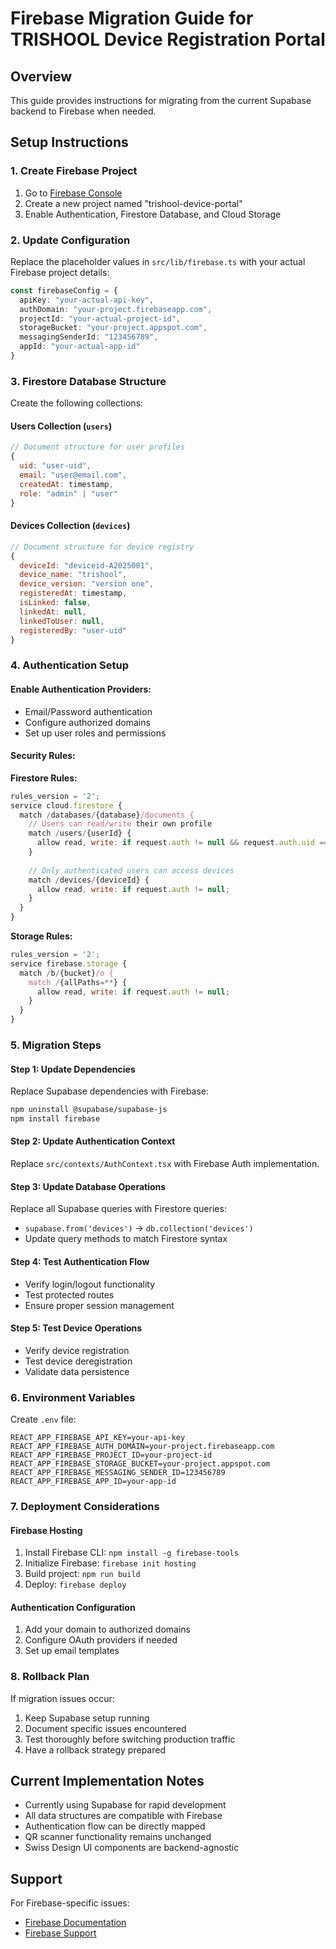 # Firebase Migration Guide for TRISHOOL Device Registration Portal

## Overview
This guide provides instructions for migrating from the current Supabase backend to Firebase when needed.

## Setup Instructions

### 1. Create Firebase Project
1. Go to [Firebase Console](https://console.firebase.google.com/)
2. Create a new project named "trishool-device-portal"
3. Enable Authentication, Firestore Database, and Cloud Storage

### 2. Update Configuration
Replace the placeholder values in `src/lib/firebase.ts` with your actual Firebase project details:

```typescript
const firebaseConfig = {
  apiKey: "your-actual-api-key",
  authDomain: "your-project.firebaseapp.com",
  projectId: "your-actual-project-id",
  storageBucket: "your-project.appspot.com",
  messagingSenderId: "123456789",
  appId: "your-actual-app-id"
}
```

### 3. Firestore Database Structure

Create the following collections:

#### Users Collection (`users`)
```javascript
// Document structure for user profiles
{
  uid: "user-uid",
  email: "user@email.com",
  createdAt: timestamp,
  role: "admin" | "user"
}
```

#### Devices Collection (`devices`)
```javascript
// Document structure for device registry
{
  deviceId: "deviceid-A2025001",
  device_name: "trishool",
  device_version: "version one",
  registeredAt: timestamp,
  isLinked: false,
  linkedAt: null,
  linkedToUser: null,
  registeredBy: "user-uid"
}
```

### 4. Authentication Setup

#### Enable Authentication Providers:
- Email/Password authentication
- Configure authorized domains
- Set up user roles and permissions

#### Security Rules:

**Firestore Rules:**
```javascript
rules_version = '2';
service cloud.firestore {
  match /databases/{database}/documents {
    // Users can read/write their own profile
    match /users/{userId} {
      allow read, write: if request.auth != null && request.auth.uid == userId;
    }
    
    // Only authenticated users can access devices
    match /devices/{deviceId} {
      allow read, write: if request.auth != null;
    }
  }
}
```

**Storage Rules:**
```javascript
rules_version = '2';
service firebase.storage {
  match /b/{bucket}/o {
    match /{allPaths=**} {
      allow read, write: if request.auth != null;
    }
  }
}
```

### 5. Migration Steps

#### Step 1: Update Dependencies
Replace Supabase dependencies with Firebase:
```bash
npm uninstall @supabase/supabase-js
npm install firebase
```

#### Step 2: Update Authentication Context
Replace `src/contexts/AuthContext.tsx` with Firebase Auth implementation.

#### Step 3: Update Database Operations
Replace all Supabase queries with Firestore queries:
- `supabase.from('devices')` → `db.collection('devices')`
- Update query methods to match Firestore syntax

#### Step 4: Test Authentication Flow
- Verify login/logout functionality
- Test protected routes
- Ensure proper session management

#### Step 5: Test Device Operations
- Verify device registration
- Test device deregistration
- Validate data persistence

### 6. Environment Variables

Create `.env` file:
```env
REACT_APP_FIREBASE_API_KEY=your-api-key
REACT_APP_FIREBASE_AUTH_DOMAIN=your-project.firebaseapp.com
REACT_APP_FIREBASE_PROJECT_ID=your-project-id
REACT_APP_FIREBASE_STORAGE_BUCKET=your-project.appspot.com
REACT_APP_FIREBASE_MESSAGING_SENDER_ID=123456789
REACT_APP_FIREBASE_APP_ID=your-app-id
```

### 7. Deployment Considerations

#### Firebase Hosting
1. Install Firebase CLI: `npm install -g firebase-tools`
2. Initialize Firebase: `firebase init hosting`
3. Build project: `npm run build`
4. Deploy: `firebase deploy`

#### Authentication Configuration
1. Add your domain to authorized domains
2. Configure OAuth providers if needed
3. Set up email templates

### 8. Rollback Plan

If migration issues occur:
1. Keep Supabase setup running
2. Document specific issues encountered
3. Test thoroughly before switching production traffic
4. Have a rollback strategy prepared

## Current Implementation Notes

- Currently using Supabase for rapid development
- All data structures are compatible with Firebase
- Authentication flow can be directly mapped
- QR scanner functionality remains unchanged
- Swiss Design UI components are backend-agnostic

## Support

For Firebase-specific issues:
- [Firebase Documentation](https://firebase.google.com/docs)
- [Firebase Support](https://firebase.google.com/support)
